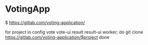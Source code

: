 # VotingApp

$ https://gitlab.com/voting-application/

for project in config vote vote-ui result result-ui worker; do
  git clone https://gitlab.com/voting-application/$project
done
